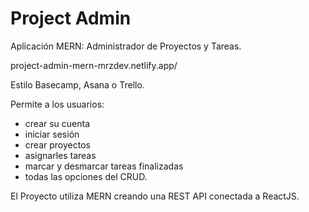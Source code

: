 # Project Admin
Aplicación MERN: Administrador de Proyectos y Tareas.

project-admin-mern-mrzdev.netlify.app/

Estilo Basecamp, Asana o Trello.

Permite a los usuarios:
- crear su cuenta
- iniciar sesión 
- crear proyectos
- asignarles tareas
- marcar y desmarcar tareas finalizadas
- todas las opciones del CRUD.

El Proyecto utiliza MERN creando una REST API conectada a ReactJS.

